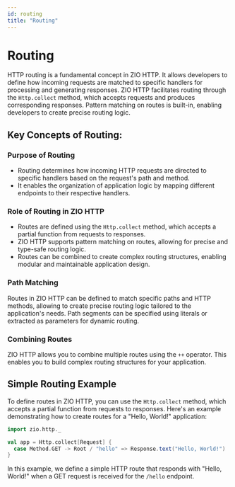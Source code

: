 ```yaml
---
id: routing
title: "Routing"
---
```


# Routing

HTTP routing is a fundamental concept in ZIO HTTP. It allows developers to define how incoming requests are matched to specific handlers for processing and generating responses. ZIO HTTP facilitates routing through the `Http.collect` method, which accepts requests and produces corresponding responses. Pattern matching on routes is built-in, enabling developers to create precise routing logic.

## Key Concepts of Routing:

### Purpose of Routing

- Routing determines how incoming HTTP requests are directed to specific handlers based on the request's path and method.
- It enables the organization of application logic by mapping different endpoints to their respective handlers.

### Role of Routing in ZIO HTTP

- Routes are defined using the `Http.collect` method, which accepts a partial function from requests to responses.
- ZIO HTTP supports pattern matching on routes, allowing for precise and type-safe routing logic.
- Routes can be combined to create complex routing structures, enabling modular and maintainable application design.

### Path Matching

Routes in ZIO HTTP can be defined to match specific paths and HTTP methods, allowing to create precise routing logic tailored to the application's needs. Path segments can be specified using literals or extracted as parameters for dynamic routing.

### Combining Routes

ZIO HTTP allows you to combine multiple routes using the `++` operator. This enables you to build complex routing structures for your application.

## Simple Routing Example

To define routes in ZIO HTTP, you can use the `Http.collect` method, which accepts a partial function from requests to responses. Here's an example demonstrating how to create routes for a "Hello, World!" application:

```scala mdoc:silent
import zio.http._

val app = Http.collect[Request] {
  case Method.GET -> Root / "hello" => Response.text("Hello, World!")
}
```
In this example, we define a simple HTTP route that responds with "Hello, World!" when a GET request is received for the `/hello` endpoint.
